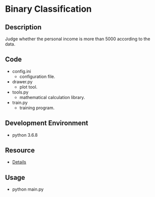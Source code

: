 # Binary Classification

## Description
Judge whether the personal income is more than 5000 according to the data.

## Code
- config.ini 
    - configuration file.
- drawer.py 
    - plot tool.
- tools.py 
   - mathematical calculation library.
- train.py 
    - training program.

## Development Environment
- python 3.6.8

## Resource
- [Details](https://colab.research.google.com/drive/1JaMKJU7hvnDoUfZjvUKzm9u-JLeX6B2C#scrollTo=s6yNUeG9aBR1)

## Usage
- python main.py